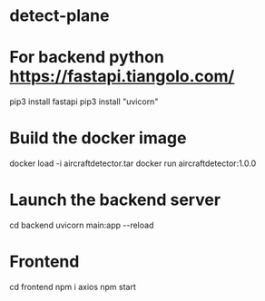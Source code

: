 # detect-plane

# For backend python https://fastapi.tiangolo.com/
pip3 install fastapi
pip3 install "uvicorn"

# Build the docker image
docker load -i aircraftdetector.tar
docker run aircraftdetector:1.0.0

# Launch the backend server
cd backend
uvicorn main:app --reload

# Frontend
cd frontend 
npm i axios
npm start
